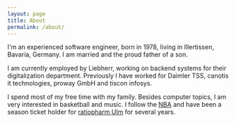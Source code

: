 ```yaml
---
layout: page
title: About
permalink: /about/
---
```

I'm an experienced software engineer, born in 1978, living in Illertissen, Bavaria, Germany. 
I am married and the proud father of a son.

I am currently employed by Liebherr, working on backend systems for their digitalization department.
Previously I have worked for Daimler TSS, canotis it technologies, proway GmbH and tiscon infosys.

I spend most of my free time with my family. Besides computer topics, I am very interested in basketball and music.
I follow the [NBA][NBA] and have been a season ticket holder for [ratiopharm Ulm][ratiopharm Ulm] for several years.

[NBA]: https://nba.com
[ratiopharm Ulm]: https://ratiopharmulm.com
